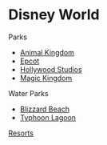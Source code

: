 # Disney World

Parks
- [Animal Kingdom](https://github.com/asemanko/travel-plans/blob/master/destination/north-america/usa/florida/disney-world/animal-kingdom/animal-kingdom.md)
- [Epcot](https://github.com/asemanko/travel-plans/blob/master/destination/north-america/usa/florida/disney-world/epcot/epcot.md)
- [Hollywood Studios](https://github.com/asemanko/travel-plans/blob/master/destination/north-america/usa/florida/disney-world/hollywood-studios/hollywood-studios.md)
- [Magic Kingdom](https://github.com/asemanko/travel-plans/blob/master/destination/north-america/usa/florida/disney-world/magic-kingdom/magic-kingdom.md)

Water Parks
- [Blizzard Beach](https://github.com/asemanko/travel-plans/blob/master/destination/north-america/usa/florida/disney-world/blizzard-beach/blizzard-beach.md)
- [Typhoon Lagoon](https://github.com/asemanko/travel-plans/blob/master/destination/north-america/usa/florida/disney-world/typhoon-lagoon/typhoon-lagoon.md)

[Resorts](https://github.com/asemanko/travel-plans/blob/master/destination/north-america/usa/florida/disney-world/resorts/resorts.md)


